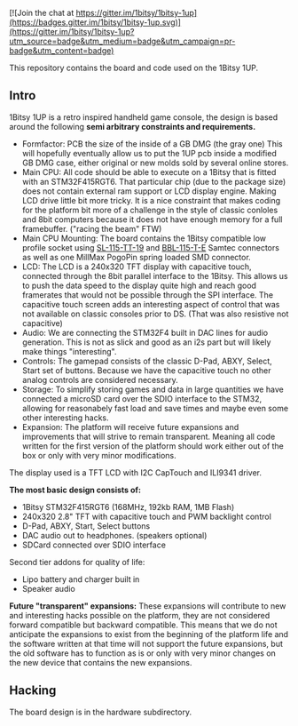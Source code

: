 [![Join the chat at https://gitter.im/1bitsy/1bitsy-1up](https://badges.gitter.im/1bitsy/1bitsy-1up.svg)](https://gitter.im/1bitsy/1bitsy-1up?utm_source=badge&utm_medium=badge&utm_campaign=pr-badge&utm_content=badge)

This repository contains the board and code used on the 1Bitsy 1UP.

## Intro

1Bitsy 1UP is a retro inspired handheld game console, the design is based
around the following __semi arbitrary constraints and requirements.__

* Formfactor: PCB the size of the inside of a GB DMG (the gray one) This will
  hopefully eventually allow us to put the 1UP pcb inside a modified GB DMG
  case, either original or new molds sold by several online stores.
* Main CPU: All code should be able to execute on a 1Bitsy that is fitted with
  an STM32F415RGT6. That particular chip (due to the package size) does not
  contain external ram support or LCD display engine. Making LCD drive little
  bit more tricky. It is a nice constraint that makes coding for the platform
  bit more of a challenge in the style of classic conloles and 8bit computers
  because it does not have enough memory for a full framebuffer. ("racing the
  beam" FTW)
* Main CPU Mounting: The board contains the 1Bitsy compatible low profile
  socket using [SL-115-TT-19](https://www.samtec.com/products/sl-115-tt-19)
  and [BBL-115-T-E](https://www.samtec.com/products/bbl-115-t-e) Samtec
  connectors as well as one MillMax PogoPin spring loaded SMD connector.
* LCD: The LCD is a 240x320 TFT display with capacitive touch, connected
  through the 8bit parallel interface to the 1Bitsy. This allows us to push the
  data speed to the display quite high and reach good framerates that would not
  be possible through the SPI interface. The capacitive touch screen adds an
  interesting aspect of control that was not available on classic consoles
  prior to DS. (That was also resistive not capacitive)
* Audio: We are connecting the STM32F4 built in DAC lines for audio generation.
  This is not as slick and good as an i2s part but will likely make things
  "interesting".
* Controls: The gamepad consists of the classic D-Pad, ABXY, Select, Start set
  of buttons. Because we have the capacitive touch no other analog controls are
  considered necessary.
* Storage: To simplify storing games and data in large quantities we have
  connected a microSD card over the SDIO interface to the STM32, allowing for
  reasonabely fast load and save times and maybe even some other interesting
  hacks.
* Expansion: The platform will receive future expansions and improvements that
  will strive to remain transparent. Meaning all code written for the first
  version of the platform should work either out of the box or only with very
  minor modifications.

The display used is a TFT LCD with I2C CapTouch and ILI9341 driver.

__The most basic design consists of:__
* 1Bitsy STM32F415RGT6 (168MHz, 192kb RAM, 1MB Flash)
* 240x320 2.8" TFT with capacitive touch and PWM backlight control
* D-Pad, ABXY, Start, Select buttons
* DAC audio out to headphones. (speakers optional)
* SDCard connected over SDIO interface

Second tier addons for quality of life:
* Lipo battery and charger built in
* Speaker audio

__Future "transparent" expansions:__
These expansions will contribute to new and interesting hacks possible on the
platform, they are not considered forward compatible but backward compatible.
This means that we do not anticipate the expansions to exist from the beginning
of the platform life and the software written at that time will not support the
future expansions, but the old software has to function as is or only with very
minor changes on the new device that contains the new expansions.

## Hacking

The board design is in the hardware subdirectory.
